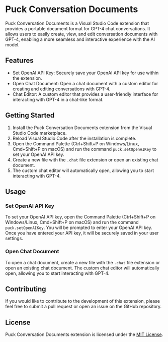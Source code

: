 # Puck Conversation Documents

Puck Conversation Documents is a Visual Studio Code extension that provides a portable document format for GPT-4 chat conversations. It allows users to easily create, view, and edit conversation documents with GPT-4, enabling a more seamless and interactive experience with the AI model.

## Features

- Set OpenAI API Key: Securely save your OpenAI API key for use within the extension.
- Open Chat Document: Open a chat document with a custom editor for creating and editing conversations with GPT-4.
- Chat Editor: A custom editor that provides a user-friendly interface for interacting with GPT-4 in a chat-like format.

## Getting Started

1. Install the Puck Conversation Documents extension from the Visual Studio Code marketplace.
2. Reload Visual Studio Code after the installation is complete.
3. Open the Command Palette (Ctrl+Shift+P on Windows/Linux, Cmd+Shift+P on macOS) and run the command `puck.setOpenAIKey` to set your OpenAI API key.
4. Create a new file with the `.chat` file extension or open an existing chat document.
5. The custom chat editor will automatically open, allowing you to start interacting with GPT-4.

## Usage

### Set OpenAI API Key

To set your OpenAI API key, open the Command Palette (Ctrl+Shift+P on Windows/Linux, Cmd+Shift+P on macOS) and run the command `puck.setOpenAIKey`. You will be prompted to enter your OpenAI API key. Once you have entered your API key, it will be securely saved in your user settings.

### Open Chat Document

To open a chat document, create a new file with the `.chat` file extension or open an existing chat document. The custom chat editor will automatically open, allowing you to start interacting with GPT-4.

## Contributing

If you would like to contribute to the development of this extension, please feel free to submit a pull request or open an issue on the GitHub repository.

## License

Puck Conversation Documents extension is licensed under the [MIT License](https://opensource.org/licenses/MIT).